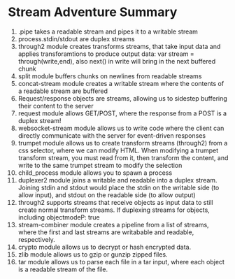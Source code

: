 # Stream Adventure Summary

1. .pipe takes a readable stream and pipes it to a writable stream
2. process.stdin/stdout are duplex streams
3. through2 module creates transforms streams, that take input data and applies transforamtions to produce output data: var stream = through(write,end), also next() in write will bring in the next buffered chunk
4. split module buffers chunks on newlines from readable streams
5. concat-stream module creates a writable stream where the contents of a readable stream are buffered
6. Request/response objects are streams, allowing us to sidestep buffering their content to the server
7. request module allows GET/POST, where the response from a POST is a duplex stream!
8. websocket-stream module allows us to write code where the client can directly communicate with the server for event-driven responses
9. trumpet module allows us to create transform streams (through2) from a css selector, where we can modify HTML. When modifying a trumpet transform stream, you must read from it, then transform the content, and write to the same trumpet stream to modify the selection
10. child_process module allows you to spawn a process
11. duplexer2 module joins a writable and readable into a duplex stream. Joining stdin and stdout would place the stdin on the writable side (to allow input), and stdout on the readable side (to allow output)
12. through2 supports streams that receive objects as input data to still create normal transform streams. If duplexing streams for objects, including objectmodeP: true
13. stream-combiner module creates a pipeline from a list of streams, where the first and last streams are writabable and readable, respectively.
14. crypto module allows us to decrypt or hash encrypted data.
15. zlib module allows us to gzip or gunzip zipped files.
16. tar module allows us to parse each file in a tar input, where each object is a readable stream of the file.